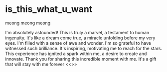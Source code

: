 # is_this_what_u_want
meong meong meong



I'm absolutely astounded! This is truly a marvel, a testament to human ingenuity. It's like a dream come true, a miracle unfolding before my very eyes. I'm filled with a sense of awe and wonder. I'm so grateful to have witnessed such brilliance. It's inspiring, motivating me to reach for the stars. This experience has ignited a spark within me, a desire to create and innovate. Thank you for sharing this incredible moment with me. It's a gift that will stay with me forever <<<with M4G1C ofc>>>
